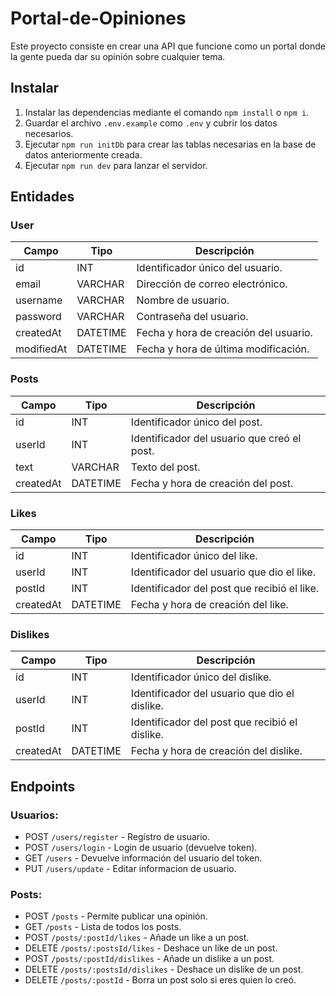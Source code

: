 # Portal-de-Opiniones

Este proyecto consiste en crear una API que funcione como un portal donde la gente pueda dar su opinión sobre cualquier tema.

## Instalar

1. Instalar las dependencias mediante el comando `npm install` o `npm i`.
2. Guardar el archivo `.env.example` como `.env` y cubrir los datos necesarios.
3. Ejecutar `npm run initDb` para crear las tablas necesarias en la base de datos anteriormente creada.
4. Ejecutar `npm run dev` para lanzar el servidor.

## Entidades

### User

| Campo      | Tipo     | Descripción                           |
| ---------- | -------- | ------------------------------------- |
| id         | INT      | Identificador único del usuario.      |
| email      | VARCHAR  | Dirección de correo electrónico.      |
| username   | VARCHAR  | Nombre de usuario.                    |
| password   | VARCHAR  | Contraseña del usuario.               |
| createdAt  | DATETIME | Fecha y hora de creación del usuario. |
| modifiedAt | DATETIME | Fecha y hora de última modificación.  |

### Posts

| Campo     | Tipo     | Descripción                                   |
| --------- | -------- | --------------------------------------------  |
| id        | INT      | Identificador único del post.                 |
| userId    | INT      | Identificador del usuario que creó el post.   |
| text      | VARCHAR  | Texto del post.                               |
| createdAt | DATETIME | Fecha y hora de creación del post.            |

### Likes

| Campo     | Tipo     | Descripción                                   |
| --------- | -------- | --------------------------------------------  |
| id        | INT      | Identificador único del like.                 |
| userId    | INT      | Identificador del usuario que dio el like.    |
| postId    | INT      | Identificador del post que recibió el like.   |
| createdAt | DATETIME | Fecha y hora de creación del like.            |

### Dislikes

| Campo     | Tipo     | Descripción                                   |
| --------- | -------- | --------------------------------------------  |
| id        | INT      | Identificador único del dislike.              |
| userId    | INT      | Identificador del usuario que dio el dislike. |
| postId    | INT      | Identificador del post que recibió el dislike.|
| createdAt | DATETIME | Fecha y hora de creación del dislike.            |

## Endpoints

### Usuarios:

-   POST `/users/register` - Registro de usuario.
-   POST `/users/login` - Login de usuario (devuelve token).
-   GET `/users` - Devuelve información del usuario del token.
-   PUT `/users/update` - Editar informacion de usuario.

### Posts:

-   POST `/posts` - Permite publicar una opinión.
-   GET `/posts` - Lista de todos los posts.
-   POST `/posts/:postId/likes` - Añade un like a un post.
-   DELETE `/posts/:postsId/likes` - Deshace un like de un post.
-   POST `/posts/:postId/dislikes` - Añade un dislike a un post.
-   DELETE `/posts/:postsId/dislikes` - Deshace un dislike de un post.
-   DELETE `/posts/:postId` - Borra un post solo si eres quien lo creó.
